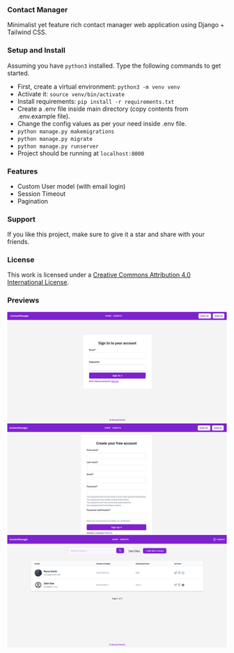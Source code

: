 ### Contact Manager

Minimalist yet feature rich contact manager web application using Django + Tailwind CSS.

### Setup and Install

Assuming you have `python3` installed. Type the following commands to get started.

- First, create a virtual environment: `python3 -m venv venv`
- Activate it: `source venv/bin/activate`
- Install requirements: `pip install -r requirements.txt`
- Create a .env file inside main directory (copy contents from .env.example file).
- Change the config values as per your need inside .env file.
- `python manage.py makemigrations`
- `python manage.py migrate`
- `python manage.py runserver`
- Project should be running at `localhost:8000`

### Features

- Custom User model (with email login)
- Session Timeout
- Pagination

### Support

If you like this project, make sure to give it a star and share with your friends.

### License

This work is licensed under a <a rel="license" target="_blank" href="http://creativecommons.org/licenses/by/4.0/">Creative Commons Attribution 4.0 International License</a>.

### Previews

![Sign In](static/assets/images/previews/signin.png)
![Sign Up](static/assets/images/previews/signup.png)
![Home](static/assets/images/previews/home.png)
